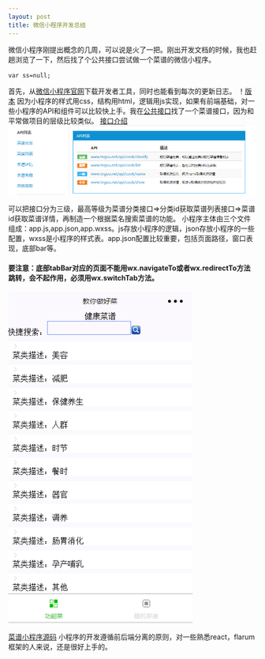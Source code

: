 ```yaml
---
layout: post
title: 微信小程序开发总结
---
```


微信小程序刚提出概念的几周，可以说是火了一把。刚出开发文档的时候，我也赶趟浏览了一下，然后找了个公共接口尝试做一个菜谱的微信小程序。
~~~
var ss=null;
~~~
首先，从[微信小程序官网](https://mp.weixin.qq.com/debug/wxadoc/dev/devtools/download.html)下载开发者工具，同时也能看到每次的更新日志。
！[版本](/img/wxaddress.png)
因为小程序的样式用css，结构用html，逻辑用js实现，如果有前端基础，对一些小程序的API和组件可以比较快上手。我在[公共接口](http://www.tngou.net/doc)找了一个菜谱接口，因为和平常做项目的层级比较类似。
[接口介绍](http://www.tngou.net/doc/cook/69)
![接口](/img/caipuAPI.png)

可以把接口分为三级，最高等级为菜谱分类接口=>分类id获取菜谱列表接口=>菜谱id获取菜谱详情，再制造一个根据菜名搜索菜谱的功能。
小程序主体由三个文件组成：app.js,app.json,app.wxss。js存放小程序的逻辑，json存放小程序的一些配置，wxss是小程序的样式表。app.json配置比较重要，包括页面路径，窗口表现，底部bar等。
#### 要注意：底部tabBar对应的页面不能用wx.navigateTo或者wx.redirectTo方法跳转，会不起作用，必须用wx.switchTab方法。

![小程序页面](/img/xcxPage.png)

[菜谱小程序源码](https://github.com/dandanbu3/cook)
小程序的开发遵循前后端分离的原则，对一些熟悉react，flarum框架的人来说，还是很好上手的。